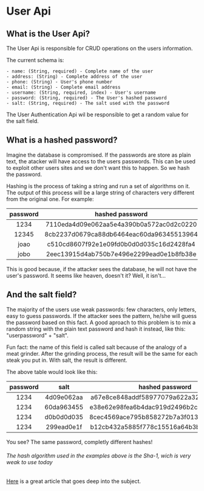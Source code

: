 User Api
=====================

What is the User Api?
---------------------

The User Api is responsible for CRUD operations on the users information.

The current schema is:

    - name: (String, required) - Complete name of the user
    - address: (String) - Complete address of the user
    - phone: (String) - User's phone number
    - email: (String) - Complete email address
    - username: (String, required, index) - User's username
    - password: (String, required) - The User's hashed password
    - salt: (String, required) - The salt used with the password

The User Authentication Api wil be responsible to get a random value for the salt field.

What is a hashed password?
--------------------------

Imagine the database is compromised. If the passwords are store as plain text, the atacker will have access to the users passwords. This can be used to exploit other users sites and we don't want this to happen. So we hash the password.

Hashing is the process of taking a string and run a set of algorithms on it. The output of this process will be a large string of characters very different from the original one. For example:

| password | hashed password                          |
|:--------:|:----------------------------------------:|
| 1234     | 7110eda4d09e062aa5e4a390b0a572ac0d2c0220 |
| 12345    | 8cb2237d0679ca88db6464eac60da96345513964 |
| joao     | c510cd8607f92e1e09fd0b0d0d035c16d2428fa4 |
| jobo     | 2eec13915d4ab750b7e496e2299ead0e1b8fb38e |

This is good because, if the attacker sees the database, he will not have the user's password.
It seems like heaven, doesn't it? Well, it isn't...

And the salt field?
-------------------

The majority of the users use weak passwords: few characters, only letters, easy to guess passwords.
If the attacker sees the pattern, he/she will guess the password based on this fact.
A good aproach to this problem is to mix a random string with the plain text password and hash it instead, like this: "userpassword" + "salt".

Fun fact: the name of this field is called salt because of the analogy of a meat grinder. After the grinding process, the result will be the same for each steak you put in. With salt, the result is different.

The above table would look like this:

| password | salt       | hashed password                          |
|:--------:|:----------:|:----------------------------------------:|
| 1234     | 4d09e062aa | a67e8ce848addf58977079a622a32debf1231b2a |
| 1234     | 60da963455 | e38e62e98fea6b4dac919d2496b2ce906442701b |
| 1234     | d0b0d0d035 | 8cec4569ace795b858272b7a3f01362394bcd238 |
| 1234     | 299ead0e1f | b12cb432a5885f778c15516a64b3bc8ae54c73f1 |

You see? The same password, completly different hashes!

###### The hash algorithm used in the examples above is the Sha-1, wich is very weak to use today

[Here](https://crackstation.net/hashing-security.htm) is a great article that goes deep into the subject.